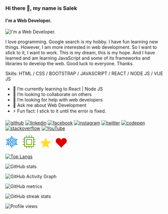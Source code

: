 ### Hi there 👋, my name is Salek
#### I'm a Web Developer.
![I'm a Web Developer.](https://media-exp1.licdn.com/dms/image/C4E16AQEn92wjzKWQrA/profile-displaybackgroundimage-shrink_350_1400/0/1610122571069?e=1635984000&v=beta&t=vZ32mZxxu9faqGv-X13SPwxwhyNTfWZH59Ey18eBRZY)

I love programming. Google search is my hobby. I have fun learning new things. However, I am more interested in web development. So I want to stick to it, I want to work. This is my dream, this is my hope. And I have learned and am learning JavaScript and some of its frameworks and libraries to develop the web. Good luck to everyone. Thanks.


Skills: HTML / CSS / BOOTSTRAP / JAVASCRIPT / REACT / NODE JS / VUE JS 

- 🌱 I’m currently learning to React | Node JS 
- 👯 I’m looking to collaborate on others 
- 🤔 I’m looking for help with web developers 
- 💬 Ask me about Web Development 
- ⚡ Fun fact: I stick to it until the error is fixed. 


[<img src='https://cdn.jsdelivr.net/npm/simple-icons@3.0.1/icons/github.svg' alt='github' height='40'>](https://github.com/salekmia)  [<img src='https://cdn.jsdelivr.net/npm/simple-icons@3.0.1/icons/linkedin.svg' alt='linkedin' height='40'>](https://www.linkedin.com/in/salekalways/)  [<img src='https://cdn.jsdelivr.net/npm/simple-icons@3.0.1/icons/facebook.svg' alt='facebook' height='40'>](https://www.facebook.com/salekalways)  [<img src='https://cdn.jsdelivr.net/npm/simple-icons@3.0.1/icons/instagram.svg' alt='instagram' height='40'>](https://www.instagram.com/salekalways/)  [<img src='https://cdn.jsdelivr.net/npm/simple-icons@3.0.1/icons/twitter.svg' alt='twitter' height='40'>](https://twitter.com/salekalways)  [<img src='https://cdn.jsdelivr.net/npm/simple-icons@3.0.1/icons/codepen.svg' alt='codepen' height='40'>](https://codepen.io/salekalways)  [<img src='https://cdn.jsdelivr.net/npm/simple-icons@3.0.1/icons/stackoverflow.svg' alt='stackoverflow' height='40'>](https://stackoverflow.com/users/15304608/mohammad-abu-salek)  [<img src='https://cdn.jsdelivr.net/npm/simple-icons@3.0.1/icons/youtube.svg' alt='YouTube' height='40'>](https://www.youtube.com/channel/salekalways)  

<a href='https://archiveprogram.github.com/'><img src='https://raw.githubusercontent.com/acervenky/animated-github-badges/master/assets/acbadge.gif' width='40' height='40'></a> <a href='https://docs.github.com/en/developers'><img src='https://raw.githubusercontent.com/acervenky/animated-github-badges/master/assets/devbadge.gif' width='40' height='40'></a> <a href='https://stars.github.com/'><img src='https://raw.githubusercontent.com/acervenky/animated-github-badges/master/assets/starbadge.gif' width='35' height='35'></a> <a href='https://docs.github.com/en/github/supporting-the-open-source-community-with-github-sponsors'><img src='https://raw.githubusercontent.com/acervenky/animated-github-badges/master/assets/sponsorbadge.gif' width='35' height='35'></a> 

[![Top Langs](https://github-readme-stats.vercel.app/api/top-langs/?username=salekmia)](https://github.com/anuraghazra/github-readme-stats)

![GitHub stats](https://github-readme-stats.vercel.app/api?username=salekmia&show_icons=true)  

![GitHub Activity Graph](https://activity-graph.herokuapp.com/graph?username=salekmia)  

![GitHub metrics](https://metrics.lecoq.io/salekmia)  

![GitHub streak stats](https://github-readme-streak-stats.herokuapp.com/?user=salekmia)  

![Profile views](https://gpvc.arturio.dev/salekmia)  
